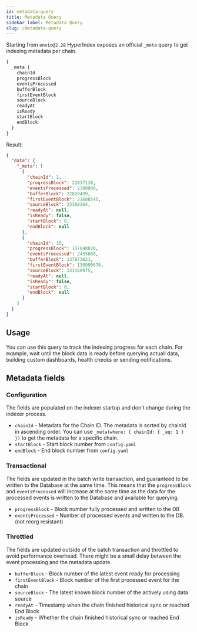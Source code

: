 ```yaml
---
id: metadata-query
title: Metadata Query
sidebar_label: Metadata Query
slug: /metadata-query
---
```


Starting from `envio@2.28` HyperIndex exposes an official `_meta` query to get indexing metadata per chain.

```graphql
{
  _meta {
    chainId
    progressBlock
    eventsProcessed
    bufferBlock
    firstEventBlock
    sourceBlock
    readyAt
    isReady
    startBlock
    endBlock
  }
}
```

Result:

```json
{
  "data": {
    "_meta": [
      {
        "chainId": 1,
        "progressBlock": 22817138,
        "eventsProcessed": 2380000,
        "bufferBlock": 22820499,
        "firstEventBlock": 21688545,
        "sourceBlock": 23368264,
        "readyAt": null,
        "isReady": false,
        "startBlock": 0,
        "endBlock": null
      },
      {
        "chainId": 10,
        "progressBlock": 137848820,
        "eventsProcessed": 2455000,
        "bufferBlock": 137873621,
        "firstEventBlock": 130990676,
        "sourceBlock": 141168975,
        "readyAt": null,
        "isReady": false,
        "startBlock": 0,
        "endBlock": null
      }
    ]
  }
}
```

## Usage

You can use this query to track the indexing progress for each chain. For example, wait until the block data is ready before querying actuall data, building custom dashboards, health checks or sending notifications.

## Metadata fields

### Configuration

The fields are populated on the indexer startup and don't change during the indexer process.

- `chainId` - Metadata for the Chain ID. The metadata is sorted by chainId in ascending order. You can use `_meta(where: { chainId: { _eq: 1 } })` to get the metadata for a specific chain.
- `startBlock` - Start block number from `config.yaml`
- `endBlock` - End block number from `config.yaml`

### Transactional

The fields are updated in the batch write transaction, and guaranteed to be written to the Database at the same time. This means that the `progressBlock` and `eventsProcessed` will increase at the same time as the data for the processed events is written to the Database and available for querying.

- `progressBlock` - Block number fully processed and written to the DB
- `eventsProcessed` - Number of processed events and written to the DB. (not reorg resistant)

### Throttled

The fields are updated outside of the batch transaction and throttled to avoid performance overhead. There might be a small delay between the event processing and the metadata update.

- `bufferBlock` - Block number of the latest event ready for processing
- `firstEventBlock` - Block number of the first processed event for the chain
- `sourceBlock` - The latest known block number of the actively using data source
- `readyAt` - Timestamp when the chain finished historical sync or reached End Block
- `isReady` - Whether the chain finished historical sync or reached End Block
